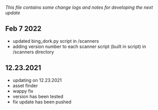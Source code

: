 *This file contains some change logs and notes for developing the next update*
## Feb 7 2022
- updated bing_dork.py script in /scanners
- adding version number to each scanner script (built in script) in /scanners directory


## 12.23.2021
- updating on 12.23.2021
- asset finder 
- wappy fix
- version has been tested
- fix update has been pushed
